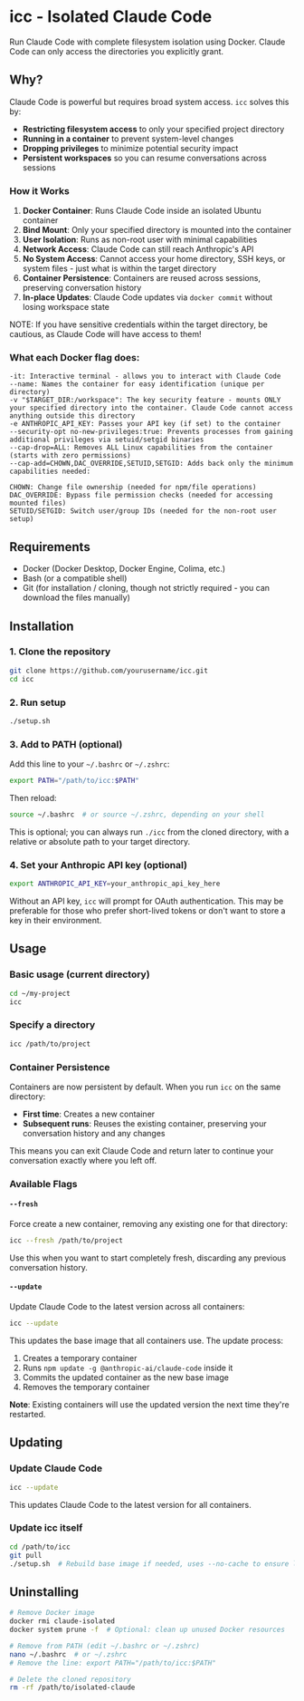 # icc - Isolated Claude Code

Run Claude Code with complete filesystem isolation using Docker. Claude Code can only access the directories you explicitly grant.

## Why?

Claude Code is powerful but requires broad system access. `icc` solves this by:
- **Restricting filesystem access** to only your specified project directory
- **Running in a container** to prevent system-level changes
- **Dropping privileges** to minimize potential security impact
- **Persistent workspaces** so you can resume conversations across sessions

### How it Works

1. **Docker Container**: Runs Claude Code inside an isolated Ubuntu container
2. **Bind Mount**: Only your specified directory is mounted into the container
3. **User Isolation**: Runs as non-root user with minimal capabilities
4. **Network Access**: Claude Code can still reach Anthropic's API
5. **No System Access**: Cannot access your home directory, SSH keys, or system files - just what is within the target directory
6. **Container Persistence**: Containers are reused across sessions, preserving conversation history
7. **In-place Updates**: Claude Code updates via `docker commit` without losing workspace state

NOTE: If you have sensitive credentials within the target directory, be cautious, as Claude Code will have access to them! 

### What each Docker flag does:

```
-it: Interactive terminal - allows you to interact with Claude Code
--name: Names the container for easy identification (unique per directory)
-v "$TARGET_DIR:/workspace": The key security feature - mounts ONLY your specified directory into the container. Claude Code cannot access anything outside this directory
-e ANTHROPIC_API_KEY: Passes your API key (if set) to the container
--security-opt no-new-privileges:true: Prevents processes from gaining additional privileges via setuid/setgid binaries
--cap-drop=ALL: Removes ALL Linux capabilities from the container (starts with zero permissions)
--cap-add=CHOWN,DAC_OVERRIDE,SETUID,SETGID: Adds back only the minimum capabilities needed:

CHOWN: Change file ownership (needed for npm/file operations)
DAC_OVERRIDE: Bypass file permission checks (needed for accessing mounted files)
SETUID/SETGID: Switch user/group IDs (needed for the non-root user setup)
```

## Requirements

- Docker (Docker Desktop, Docker Engine, Colima, etc.)
- Bash (or a compatible shell)
- Git (for installation / cloning, though not strictly required - you can download the files manually)

## Installation

### 1. Clone the repository

```bash
git clone https://github.com/yourusername/icc.git
cd icc
```

### 2. Run setup

```bash
./setup.sh
```

### 3. Add to PATH (optional)

Add this line to your `~/.bashrc` or `~/.zshrc`:

```bash
export PATH="/path/to/icc:$PATH"
```

Then reload:

```bash
source ~/.bashrc  # or source ~/.zshrc, depending on your shell
```

This is optional; you can always run `./icc` from the cloned directory, with a relative or absolute path to your target directory.

### 4. Set your Anthropic API key (optional)

```bash
export ANTHROPIC_API_KEY=your_anthropic_api_key_here
```

Without an API key, `icc` will prompt for OAuth authentication. This may be preferable for those who prefer short-lived tokens or don't want to store a key in their environment.

## Usage

### Basic usage (current directory)

```bash
cd ~/my-project
icc
```

### Specify a directory

```bash
icc /path/to/project
```

### Container Persistence

Containers are now persistent by default. When you run `icc` on the same directory:

- **First time**: Creates a new container
- **Subsequent runs**: Reuses the existing container, preserving your conversation history and any changes

This means you can exit Claude Code and return later to continue your conversation exactly where you left off.

### Available Flags

#### `--fresh`
Force create a new container, removing any existing one for that directory:

```bash
icc --fresh /path/to/project
```

Use this when you want to start completely fresh, discarding any previous conversation history.

#### `--update`
Update Claude Code to the latest version across all containers:

```bash
icc --update
```

This updates the base image that all containers use. The update process:
1. Creates a temporary container
2. Runs `npm update -g @anthropic-ai/claude-code` inside it
3. Commits the updated container as the new base image
4. Removes the temporary container

**Note**: Existing containers will use the updated version the next time they're restarted.

## Updating

### Update Claude Code

```bash
icc --update
```

This updates Claude Code to the latest version for all containers.

### Update icc itself

```bash
cd /path/to/icc
git pull
./setup.sh  # Rebuild base image if needed, uses --no-cache to ensure latest packages (will be slow)
```

## Uninstalling

```bash
# Remove Docker image
docker rmi claude-isolated
docker system prune -f  # Optional: clean up unused Docker resources

# Remove from PATH (edit ~/.bashrc or ~/.zshrc)
nano ~/.bashrc  # or ~/.zshrc
# Remove the line: export PATH="/path/to/icc:$PATH"

# Delete the cloned repository
rm -rf /path/to/isolated-claude
```
